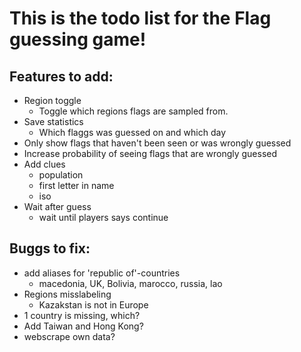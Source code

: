 # This is the todo list for the Flag guessing game!

## Features to add:
* Region toggle
    * Toggle which regions flags are sampled from. 
* Save statistics
    * Which flaggs was guessed on and which day
* Only show flags that haven't been seen or was wrongly guessed
* Increase probability of seeing flags that are wrongly guessed
* Add clues
    * population
    * first letter in name
    * iso
* Wait after guess
    * wait until players says continue

## Buggs to fix:
* add aliases for 'republic of'-countries
    * macedonia, UK, Bolivia, marocco, russia, lao
* Regions misslabeling
    * Kazakstan is not in Europe
* 1 country is missing, which?
* Add Taiwan and Hong Kong?
* webscrape own data?
